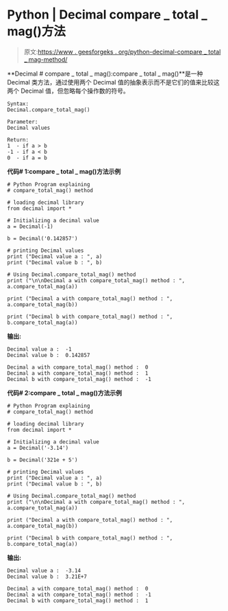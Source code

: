 # Python | Decimal compare _ total _ mag()方法

> 原文:[https://www . geesforgeks . org/python-decimal-compare _ total _ mag-method/](https://www.geeksforgeeks.org/python-decimal-compare_total_mag-method/)

**Decimal # compare _ total _ mag():compare _ total _ mag()**是一种 Decimal 类方法，通过使用两个 Decimal 值的抽象表示而不是它们的值来比较这两个 Decimal 值，但忽略每个操作数的符号。

```
Syntax: 
Decimal.compare_total_mag()

Parameter: 
Decimal values

Return: 
1  - if a > b
-1 - if a < b
0  - if a = b

```

**代码# 1:compare _ total _ mag()方法示例**

```
# Python Program explaining 
# compare_total_mag() method

# loading decimal library
from decimal import *

# Initializing a decimal value
a = Decimal(-1)

b = Decimal('0.142857')

# printing Decimal values
print ("Decimal value a : ", a)
print ("Decimal value b : ", b)

# Using Decimal.compare_total_mag() method
print ("\n\nDecimal a with compare_total_mag() method : ", a.compare_total_mag(a))

print ("Decimal a with compare_total_mag() method : ", a.compare_total_mag(b))

print ("Decimal b with compare_total_mag() method : ", b.compare_total_mag(a))
```

**输出:**

```
Decimal value a :  -1
Decimal value b :  0.142857

Decimal a with compare_total_mag() method :  0
Decimal a with compare_total_mag() method :  1
Decimal b with compare_total_mag() method :  -1

```

**代码# 2:compare _ total _ mag()方法示例**

```
# Python Program explaining 
# compare_total_mag() method

# loading decimal library
from decimal import *

# Initializing a decimal value
a = Decimal('-3.14')

b = Decimal('321e + 5')

# printing Decimal values
print ("Decimal value a : ", a)
print ("Decimal value b : ", b)

# Using Decimal.compare_total_mag() method
print ("\n\nDecimal a with compare_total_mag() method : ", a.compare_total_mag(a))

print ("Decimal a with compare_total_mag() method : ", a.compare_total_mag(b))

print ("Decimal b with compare_total_mag() method : ", b.compare_total_mag(a))
```

**输出:**

```
Decimal value a :  -3.14
Decimal value b :  3.21E+7

Decimal a with compare_total_mag() method :  0
Decimal a with compare_total_mag() method :  -1
Decimal b with compare_total_mag() method :  1

```